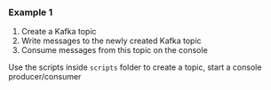 ### Example 1
1. Create a Kafka topic
2. Write messages to the newly created Kafka topic
3. Consume messages from this topic on the console

Use the scripts inside `scripts` folder to create a topic, start a console producer/consumer
